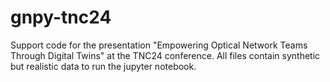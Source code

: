 # gnpy-tnc24
Support code for the presentation "Empowering Optical Network Teams Through Digital Twins" at the TNC24 conference.
All files contain synthetic but realistic data to run the jupyter notebook.
